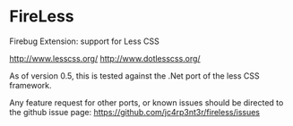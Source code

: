 FireLess
========

Firebug Extension: support for Less CSS

http://www.lesscss.org/
http://www.dotlesscss.org/

As of version 0.5, this is tested against the .Net port of the less CSS framework. 

Any feature request for other ports, or known issues should be directed to the github issue page:
https://github.com/jc4rp3nt3r/fireless/issues